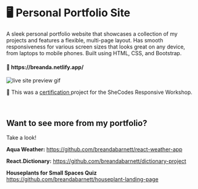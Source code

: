 # 🖥 Personal Portfolio Site
 A sleek personal portfolio website that showcases a collection of my projects and features a flexible, multi-page layout. Has smooth responsiveness for various screen sizes that looks great on any device, from laptops to mobile phones. Built using HTML, CSS, and Bootstrap.

<h4>🔗 https://breanda.netlify.app/</h4>

<img src="https://user-images.githubusercontent.com/104718008/222639059-5bec69f3-1d1e-40cb-9479-9e18752fb654.gif" alt="live site preview gif"/>

<br />
<p>
  🏅 This was a 
  <a href="https://www.shecodes.io/graduates/39418-breanda-barnett"> certification </a> project for the SheCodes Responsive Workshop.
</p>
<br />

## Want to see more from my portfolio?
Take a look!

**Aqua Weather:** https://github.com/breandabarnett/react-weather-app

**React.Dictionary:** https://github.com/breandabarnett/dictionary-project

**Houseplants for Small Spaces Quiz** https://github.com/breandabarnett/houseplant-landing-page
